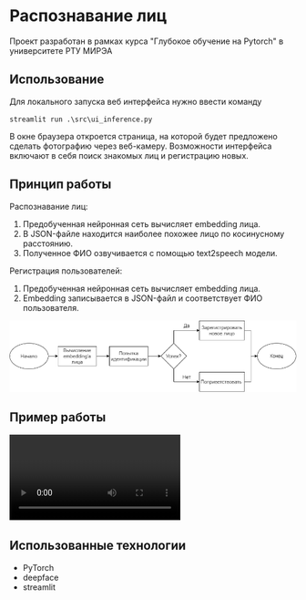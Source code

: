 # Распознавание лиц
Проект разработан в рамках курса "Глубокое обучение на Pytorch" в университете РТУ МИРЭА

## Использование
Для локального запуска веб интерфейса нужно ввести команду
```commandline
streamlit run .\src\ui_inference.py
```

В окне браузера откроется страница, на которой будет предложено сделать 
фотографию через веб-камеру. Возможности интерфейса включают в себя поиск
знакомых лиц и регистрацию новых.

## Принцип работы
Распознавание лиц:
1. Предобученная нейронная сеть вычисляет embedding лица.
2. В JSON-файле находится наиболее похожее лицо по косинусному расстоянию.
3. Полученное ФИО озвучивается с помощью text2speech модели.

Регистрация пользователей:
1. Предобученная нейронная сеть вычисляет embedding лица.
2. Embedding записывается в JSON-файл и соответствует ФИО пользователя.

![face-recognition-pipeline](assets/face-recognition-pipeline.drawio.png)

## Пример работы

![video-example](assets/streamlit-ui_inference.webm)

## Использованные технологии
- PyTorch
- deepface
- streamlit